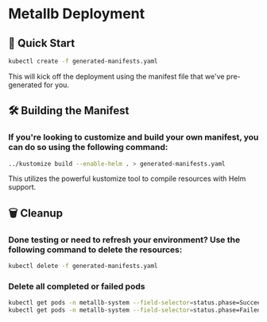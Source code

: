 # Metallb Deployment 

## 🚀 Quick Start
```sh
kubectl create -f generated-manifests.yaml
```
This will kick off the deployment using the manifest file that we've pre-generated for you.



## 🛠️ Building the Manifest
### If you're looking to customize and build your own manifest, you can do so using the following command:
```sh
../kustomize build --enable-helm . > generated-manifests.yaml
```
This utilizes the powerful kustomize tool to compile resources with Helm support.



## 🗑️ Cleanup 
### Done testing or need to refresh your environment? Use the following command to delete the resources:
```sh
kubectl delete -f generated-manifests.yaml
```

### Delete all completed or failed pods
```sh
kubectl get pods -n metallb-system --field-selector=status.phase=Succeeded -o jsonpath='{.items[*].metadata.name}' | xargs kubectl delete pod -n metallb-system
kubectl get pods -n metallb-system --field-selector=status.phase=Failed -o jsonpath='{.items[*].metadata.name}' | xargs kubectl delete pod -n metallb-system
```
